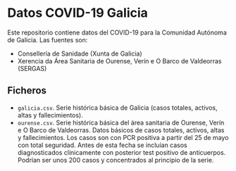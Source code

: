 Datos COVID-19 Galicia
======================

Este repositorio contiene datos del COVID-19 para la Comunidad Autónoma de Galicia. Las fuentes son:
- Consellería de Sanidade (Xunta de Galicia)
- Xerencia da Área Sanitaria de Ourense, Verín e O Barco de Valdeorras (SERGAS)

Ficheros
--------

- `galicia.csv`. Serie histórica básica de Galicia (casos totales, activos, altas y fallecimientos).
- `ourense.csv`. Serie histórica básica del área sanitaria de Ourense, Verín e O Barco de Valdeorras. Datos básicos de casos totales, activos, altas y fallecimientos. Los casos son con PCR positiva a partir del 25 de mayo con total seguridad. Antes de esta fecha se incluían casos diagnosticados clínicamente con posterior test positivo de anticuerpos. Podrían ser unos 200 casos y concentrados al principio de la serie.

